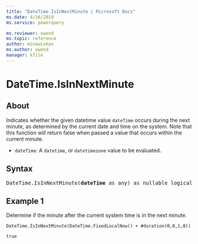 ```yaml
---
title: "DateTime.IsInNextMinute | Microsoft Docs"
ms.date: 4/16/2019
ms.service: powerquery

ms.reviewer: owend
ms.topic: reference
author: minewiskan
ms.author: owend
manager: kfile
---
```

# DateTime.IsInNextMinute

## About  

Indicates whether the given datetime value <code>dateTime</code> occurs during the next minute, as determined by the current date and time on the system. Note that this function will return false when passed a value that occurs within the current minute. <ul> <li><code>dateTime</code>: A <code>datetime</code>, or <code>datetimezone</code> value to be evaluated.</li> </ul> 
  
## Syntax

<pre>
DateTime.IsInNextMinute(<b>dateTime</b> as any) as nullable logical
</pre>

## Example 1  
Determine if the minute after the current system time is in the next minute. 
  
```powerquery-m
DateTime.IsInNextMinute(DateTime.FixedLocalNow() + #duration(0,0,1,0)) 
```  
  
`true`  
